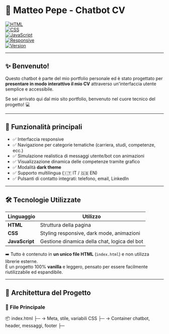 # 🧠 Matteo Pepe - Chatbot CV

[![HTML](https://img.shields.io/badge/code-HTML-blue)](https://developer.mozilla.org/en-US/docs/Web/HTML)  
[![CSS](https://img.shields.io/badge/style-CSS-blueviolet)](https://developer.mozilla.org/en-US/docs/Web/CSS)  
[![JavaScript](https://img.shields.io/badge/script-JavaScript-yellow)](https://developer.mozilla.org/en-US/docs/Web/JavaScript)  
[![Responsive](https://img.shields.io/badge/UI-Responsive-informational)]()  
[![Version](https://img.shields.io/badge/version-1.0-green)]()

---

## ✨ Benvenuto!

Questo chatbot è parte del mio portfolio personale ed è stato progettato per **presentare in modo interattivo il mio CV** attraverso un'interfaccia utente semplice e accessibile.

Se sei arrivato qui dal mio sito portfolio, benvenuto nel cuore tecnico del progetto! 💻

---

## 📌 Funzionalità principali

- ✅ Interfaccia responsive  
- ✅ Navigazione per categorie tematiche (carriera, studi, competenze, ecc.)  
- ✅ Simulazione realistica di messaggi utente/bot con animazioni  
- ✅ Visualizzazione dinamica delle competenze tramite grafico  
- ✅ Modalità **dark theme**  
- ✅ Supporto multilingua (🇮🇹 IT / 🇬🇧 EN)  
- ✅ Pulsanti di contatto integrati: telefono, email, LinkedIn  

---

## 🛠️ Tecnologie Utilizzate

| Linguaggio      | Utilizzo                                         |
|-----------------|--------------------------------------------------|
| **HTML**        | Struttura della pagina                          |
| **CSS**         | Styling responsive, dark mode, animazioni       |
| **JavaScript**  | Gestione dinamica della chat, logica del bot    |

➡️ Tutto è contenuto in **un unico file HTML** (`index.html`) e non utilizza librerie esterne.  
È un progetto 100% **vanilla** e leggero, pensato per essere facilmente riutilizzabile ed espandibile.

---

## 🧩 Architettura del Progetto

### 📂 File Principale

📦 index.html
├─ <head> → Meta, stile, variabili CSS
├─ <body> → Container chatbot, header, messaggi, footer
├─ <script> → Dataset (domande/risposte) + logica bot
└─ <style> → Layout e animazioni responsive + dark theme

yaml
Copia
Modifica

---

## 🔄 Flusso di Interazione

1. All’avvio, il bot mostra un **messaggio di benvenuto**.  
2. L’utente sceglie una **categoria** (es. "Le mie competenze").  
3. Il bot mostra una serie di **domande predefinite**.  
4. Alla selezione di una domanda, viene generata una **risposta**, eventualmente con un **grafico animato** delle competenze.  
5. L’utente può tornare al **menu delle categorie** in qualsiasi momento.

---

## 🧪 Come Usarlo

### ▶️ Anteprima Live

Puoi vedere il chatbot live sul mio portfolio, oppure clonare il progetto per provarlo localmente.

### 📥 Istruzioni

1. Clona il progetto:
git clone https://github.com/tuo-username/chatbot-cv.git

yaml
Copia
Modifica
2. Apri il file `index.html` con il tuo browser.

> 💡 Tutto funziona localmente, **non è necessario alcun server**!

---

## 📷 Screenshot

### Interfaccia principale del chatbot

![Chatbot Screenshot](https://i.imgur.com/gCUM7DP.png)

---

## 🎥 Video Demo

_Aggiungi qui un video che mostra il funzionamento del bot:_

Esempio:


yaml
Copia
Modifica

---

## 🚀 Possibili Sviluppi Futuri

- Input testuale libero dell’utente  
- Integrazione con un backend AI (es. GPT)  
- Generazione automatica del CV in PDF  
- Esperienza vocale con Web Speech API  

---

## 📬 Contatti

- 📧 Email: [matteopepe1701@gmail.com](mailto:matteopepe1701@gmail.com)  
- 📞 Telefono: +39 340 98 53 600  
- 💼 LinkedIn: [linkedin.com/in/matteo-pepe-a56477249](https://www.linkedin.com/in/matteo-pepe-a56477249/)

---

## 💬 Feedback

Hai suggerimenti o idee per migliorare il progetto?  
Apri una [Issue](https://github.com/tuo-username/chatbot-cv/issues) o scrivimi direttamente!

---

> Progetto creato con passione da **Matteo Pepe** 💙
